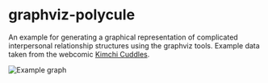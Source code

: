 # graphviz-polycule
An example for generating a graphical representation of complicated interpersonal relationship structures using the graphviz tools. Example data taken from the webcomic [Kimchi Cuddles](http://kimchicuddles.com).

![Example graph](polycule.png)
